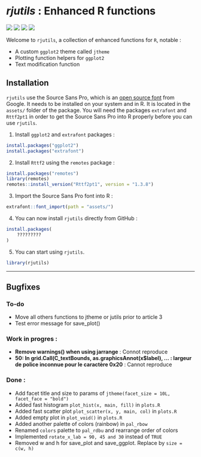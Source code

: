 ***rjutils*** : Enhanced R functions
================================================================================

![](https://img.shields.io/badge/life_cycle-maturing-blue)
![](https://img.shields.io/badge/release_version-0.1-blue)
![](https://img.shields.io/badge/docs-0%25-red)
![](https://img.shields.io/badge/tests-0%25-black)

Welcome to `rjutils`, a collection of enhanced functions for `R`, notable :

* A custom `ggplot2` theme called `jtheme`
* Plotting function helpers for `ggplot2`
* Text modification function


Installation
--------------------------------------------------------------------------------

`rjutils` use the Source Sans Pro, which is an [open source font](https://fonts.google.com/specimen/Source+Sans+Pro#standard-styles) from Google. It needs to be installed on your system and in R. It is located in the `assets/` folder of the package. You will need the packages `extrafont` and `Rttf2pt1` in order to get the Source Sans Pro into R properly before you can use `rjutils`.

1. Install `ggplot2` and `extrafont` packages :

```r
install.packages("ggplot2")
install.packages("extrafont")
```

2. Install `Rttf2` using the `remotes` package :

```r
install.packages("remotes")
library(remotes)
remotes::install_version("Rttf2pt1", version = "1.3.8")
```

3. Import the Source Sans Pro font into R :

```r
extrafont::font_import(path = "assets/")
```

4. You can now install `rjutils` directly from GitHub :

```r
install.packages(
    ?????????
)
```

5. You can start using `rjutils`.

```r
library(rjutils)
```

---

Bugfixes
--------------------------------------------------------------------------------


### To-do

- Move all others functions to jtheme or jutils prior to article 3
- Test error message for save_plot()

### Work in progres :

- **Remove warnings() when using jarrange** : Connot reproduce
- **50: In grid.Call(C_textBounds, as.graphicsAnnot(x$label),  ... : largeur de police inconnue pour le caractère 0x20** : Cannot reproduce

### Done :

- Add facet title and size to params of `jtheme(facet_size = 10L, facet_face = "bold")`
- Added fast histogram `plot_hist(x, main, fill)`  in `plots.R`
- Added fast scatter plot `plot_scatter(x, y, main, col)` in `plots.R`
- Added empty plot in `plot_void()` in `plots.R`
- Added another palette of colors (rainbow) in `pal_rbow`
- Renamed `colors` palette to `pal_rdbu` and rearrange order of colors
- Implemented `rotate_x_lab = 90, 45 and 30` instead of `TRUE`
- Removed w and h for save_plot and save_ggplot. Replace by `size = c(w, h)`

